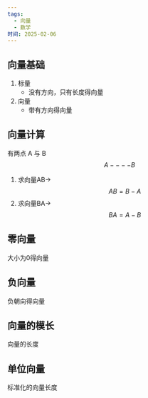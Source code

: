 ```yaml
---
tags:
  - 向量
  - 数学
时间: 2025-02-06
---
```


## 向量基础
1. 标量
	-  没有方向，只有长度得向量
2. 向量
	-  带有方向得向量

## 向量计算
有两点 A 与 B 
$$
A ----  B
$$
1. 求向量AB->
$$
AB  =  B - A
$$
1. 求向量BA->
$$
BA = A - B
$$

## 零向量
大小为0得向量

## 负向量
负朝向得向量

## 向量的模长
向量的长度

## 单位向量
标准化的向量长度